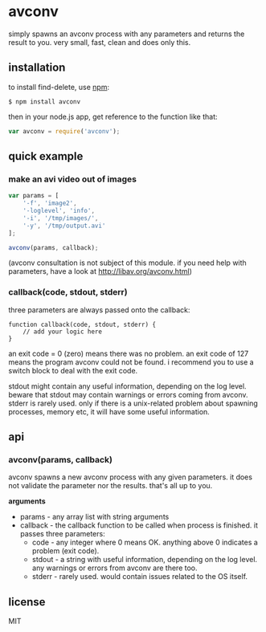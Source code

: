 # avconv

simply spawns an avconv process with any parameters and returns the result to you. very small, fast, clean and does only this.

## installation
    
to install find-delete, use [npm](http://github.com/isaacs/npm):

    $ npm install avconv
    
then in your node.js app, get reference to the function like that:
    
```javascript
var avconv = require('avconv');
```

## quick example

### make an avi video out of images

```javascript
var params = [
    '-f', 'image2',
    '-loglevel', 'info',
    '-i', '/tmp/images/',
    '-y', '/tmp/output.avi'
];

avconv(params, callback);
```

(avconv consultation is not subject of this module. if you need help with parameters, have a look at http://libav.org/avconv.html)

### callback(code, stdout, stderr)

three parameters are always passed onto the callback:

```
function callback(code, stdout, stderr) {
    // add your logic here
}
```

an exit code = 0 (zero) means there was no problem. an exit code of 127 means the program avconv could not be found. i recommend you to use a switch block to deal with the exit code.

stdout might contain any useful information, depending on the log level. beware that stdout may contain warnings or errors coming from avconv.
stderr is rarely used. only if there is a unix-related problem about spawning processes, memory etc, it will have some useful information.

## api

### avconv(params, callback)

avconv spawns a new avconv process with any given parameters. it does not validate the parameter nor the results. that's all up to you.
 
__arguments__

* params - any array list with string arguments
* callback - the callback function to be called when process is finished. it passes three parameters:
    * code - any integer where 0 means OK. anything above 0 indicates a problem (exit code).
    * stdout - a string with useful information, depending on the log level. any warnings or errors from avconv are there too.
    * stderr - rarely used. would contain issues related to the OS itself.

## license

MIT